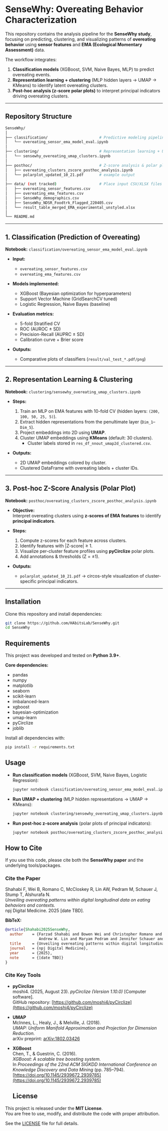# SenseWhy: Overeating Behavior Characterization

This repository contains the analysis pipeline for the **SenseWhy study**, focusing on predicting, clustering, and visualizing patterns of **overeating behavior** using **sensor features** and **EMA (Ecological Momentary Assessment)** data.

The workflow integrates:
1. **Classification models** (XGBoost, SVM, Naive Bayes, MLP) to predict overeating events.  
2. **Representation learning + clustering** (MLP hidden layers → UMAP → KMeans) to identify latent overeating clusters.  
3. **Post-hoc analysis (z-score polar plots)** to interpret principal indicators driving overeating clusters.

---

## Repository Structure

```bash
SenseWhy/
│
├── classification/                       # Predictive modeling pipeline
│   └── overeating_sensor_ema_model_eval.ipynb
│
├── clustering/                           # Representation learning + UMAP + clustering
│   └── sensewhy_overeating_umap_clusters.ipynb
│
├── posthoc/                              # Z-score analysis & polar plots
│   ├── overeating_clusters_zscore_posthoc_analysis.ipynb
│   └── polarplot_updated_10_21.pdf       # example output
│
├── data/ (not tracked)                   # Place input CSV/XLSX files here
│   ├── overeating_sensor_features.csv
│   ├── overeating_ema_features.csv
│   ├── SenseWhy_demographics.csv
│   ├── SenseWhy_NDSR_Foodtrk_Flagged_220405.csv
│   └── result_table_merged_EMA_experimental_unstyled.xlsx
│
└── README.md
```
---

## 1. Classification (Prediction of Overeating)

**Notebook:** `classification/overeating_sensor_ema_model_eval.ipynb`

- **Input:**  
  - `overeating_sensor_features.csv`  
  - `overeating_ema_features.csv`  

- **Models implemented:**  
  - XGBoost (Bayesian optimization for hyperparameters)  
  - Support Vector Machine (GridSearchCV tuned)  
  - Logistic Regression, Naive Bayes (baseline)  

- **Evaluation metrics:**  
  - 5-fold Stratified CV  
  - ROC (AUROC ± SD)  
  - Precision-Recall (AUPRC ± SD)  
  - Calibration curve + Brier score  

- **Outputs:**  
  - Comparative plots of classifiers (`result/val_test_*.pdf/png`)  

---

## 2. Representation Learning & Clustering

**Notebook:** `clustering/sensewhy_overeating_umap_clusters.ipynb`

- **Steps:**  
  1. Train an MLP on EMA features with 10-fold CV (hidden layers: `(200, 100, 50, 25, 5)`).
  2. Extract hidden representations from the penultimate layer (`Dim_1`–`Dim_5`).
  3. Project embeddings into 2D using **UMAP**.
  4. Cluster UMAP embeddings using **KMeans** (default: 30 clusters).  
     - Cluster labels stored in `res_df_nnout_umap2d_clustered.csv`.  

- **Outputs:**  
  - 2D UMAP embeddings colored by cluster.  
  - Clustered DataFrame with overeating labels + cluster IDs.  

---

## 3. Post-hoc Z-Score Analysis (Polar Plot)

**Notebook:** `posthoc/overeating_clusters_zscore_posthoc_analysis.ipynb`

- **Objective:**  
  Interpret overeating clusters using **z-scores of EMA features** to identify **principal indicators**.

- **Steps:**  
  1. Compute z-scores for each feature across clusters.  
  2. Identify features with |Z-score| ≥ 1.  
  3. Visualize per-cluster feature profiles using **pyCirclize** polar plots.  
  4. Add annotations & thresholds (Z = ±1).  

- **Outputs:**  
  - `polarplot_updated_10_21.pdf` → circos-style visualization of cluster-specific principal indicators.  

---

## Installation

Clone this repository and install dependencies:

```bash
git clone https://github.com/HAbitsLab/SenseWhy.git
cd SenseWhy

```

## Requirements

This project was developed and tested on **Python 3.9+**.

**Core dependencies:**
- pandas  
- numpy  
- matplotlib  
- seaborn  
- scikit-learn  
- imbalanced-learn  
- xgboost  
- bayesian-optimization  
- umap-learn  
- pyCirclize  
- joblib  

Install all dependencies with:

```bash
pip install -r requirements.txt
```

## Usage

- **Run classification models** (XGBoost, SVM, Naive Bayes, Logistic Regression):

  ```bash
  jupyter notebook classification/overeating_sensor_ema_model_eval.ipynb
  ```
- **Run UMAP + clustering** (MLP hidden representations → UMAP → KMeans):
  ```bash
  jupyter notebook clustering/sensewhy_overeating_umap_clusters.ipynb
   ```
- **Run post-hoc z-score analysis** (polar plots of principal indicators):
  ```bash
  jupyter notebook posthoc/overeating_clusters_zscore_posthoc_analysis.ipynb
  ```
## How to Cite

If you use this code, please cite both the **SenseWhy paper** and the underlying tools/packages.

### Cite the Paper

Shahabi F, Wei B, Romano C, McCloskey R, Lin AW, Pedram M, Schauer J, Stump T, Alshurafa N.  
*Unveiling overeating patterns within digital longitudinal data on eating behaviors and contexts.*  
npj Digital Medicine. 2025 [date TBD].

**BibTeX:**

```bibtex
@article{Shahabi2025SenseWhy,
  author    = {Farzad Shahabi and Bowen Wei and Christopher Romano and Rachel McCloskey and
               Andrew W. Lin and Maryam Pedram and Jennifer Schauer and Taylor Stump and Nabil Alshurafa},
  title     = {Unveiling overeating patterns within digital longitudinal data on eating behaviors and contexts},
  journal   = {npj Digital Medicine},
  year      = {2025},
  note      = {[date TBD]}
}
```
### Cite Key Tools

- **pyCirclize**  
  moshi4. (2025, August 23). *pyCirclize (Version 1.10.0)* [Computer software].  
  GitHub repository: [https://github.com/moshi4/pyCirclize](https://github.com/moshi4/pyCirclize)

- **UMAP**  
  McInnes, L., Healy, J., & Melville, J. (2018).  
  *UMAP: Uniform Manifold Approximation and Projection for Dimension Reduction.*  
  arXiv preprint: [arXiv:1802.03426](https://arxiv.org/abs/1802.03426)

- **XGBoost**  
  Chen, T., & Guestrin, C. (2016).  
  *XGBoost: A scalable tree boosting system.*  
  In *Proceedings of the 22nd ACM SIGKDD International Conference on Knowledge Discovery and Data Mining* (pp. 785–794).  
  [https://doi.org/10.1145/2939672.2939785](https://doi.org/10.1145/2939672.2939785)

  ## License

This project is released under the **MIT License**.  
You are free to use, modify, and distribute the code with proper attribution.  

See the [LICENSE](LICENSE) file for full details.





